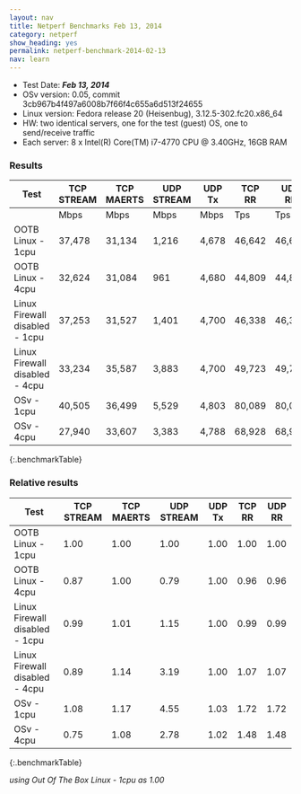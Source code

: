 ```yaml
---
layout: nav
title: Netperf Benchmarks Feb 13, 2014
category: netperf
show_heading: yes
permalink: netperf-benchmark-2014-02-13
nav: learn
---
```


* Test Date: ***Feb 13, 2014***  
* OSv version: 0.05, commit 3cb967b4f497a6008b7f66f4c655a6d513f24655
* Linux version: Fedora release 20 (Heisenbug), 3.12.5-302.fc20.x86_64  
* HW: two identical servers, one for the test (guest) OS, one to send/receive traffic 
* Each server: 8 x Intel(R) Core(TM) i7-4770 CPU @ 3.40GHz, 16GB RAM

### Results

Test | TCP STREAM | TCP MAERTS | UDP STREAM | UDP Tx | TCP RR | UDP RR
-----|------------|------------|------------|--------|--------|-------
     | Mbps       | Mbps       | Mbps       | Mbps   | Tps    | Tps
OOTB Linux - 1cpu	|	37,478	|	31,134	|	1,216	|	4,678	|	46,642	|	46,642
OOTB Linux - 4cpu	|	32,624	|	31,084	|	961	|	4,680	|	44,809	|	44,809
Linux Firewall disabled - 1cpu	|	37,253	|	31,527	|	1,401	|	4,700	|	46,338	|	46,338
Linux Firewall disabled - 4cpu	|	33,234	|	35,587	|	3,883	|	4,700	|	49,723	|	49,723
OSv - 1cpu	|	40,505	|	36,499	|	5,529	|	4,803	|	80,089	|	80,089
OSv - 4cpu	|	27,940	|	33,607	|	3,383	|	4,788	|	68,928	|	68,928
{:.benchmarkTable}

### Relative results 

Test | TCP STREAM | TCP MAERTS | UDP STREAM | UDP Tx | TCP RR | UDP RR
-----|------------|------------|------------|--------|--------|-------
OOTB Linux - 1cpu	|	1.00	|	1.00	|	1.00	|	1.00	|	1.00	|	1.00
OOTB Linux - 4cpu	|	0.87	|	1.00	|	0.79	|	1.00	|	0.96	|	0.96
Linux Firewall disabled - 1cpu	|	0.99	|	1.01	|	1.15	|	1.00	|	0.99	|	0.99
Linux Firewall disabled - 4cpu	|	0.89	|	1.14	|	3.19	|	1.00	|	1.07	|	1.07
OSv - 1cpu	|	1.08	|	1.17	|	4.55	|	1.03	|	1.72	|	1.72
OSv - 4cpu	|	0.75	|	1.08	|	2.78	|	1.02	|	1.48	|	1.48
{:.benchmarkTable}

*using Out Of The Box Linux - 1cpu as 1.00*
